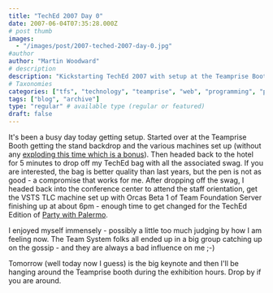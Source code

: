 ```yaml
---
title: "TechEd 2007 Day 0"
date: 2007-06-04T07:35:28.000Z
# post thumb
images:
  - "/images/post/2007-teched-2007-day-0.jpg"
#author
author: "Martin Woodward"
# description
description: "Kickstarting TechEd 2007 with setup at the Teamprise Booth, swag collection, and a lively evening at the Party with Palermo."
# Taxonomies
categories: ["tfs", "technology", "teamprise", "web", "programming", "personal"]
tags: ["blog", "archive"]
type: "regular" # available type (regular or featured)
draft: false
---
```


[](http://www.woodwardweb.com/WindowsLiveWriter/TechEd2007Day0_104B5/CIMG0472%5B9%5D.jpg) It's been a busy day today getting setup. Started over at the Teamprise Booth getting the stand backdrop and the various machines set up (without any [exploding this time which is a bonus](http://www.woodwardweb.com/personal/000300.html)). Then headed back to the hotel for 5 minutes to drop off my TechEd bag with all the associated swag. If you are interested, the bag is better quality than last years, but the pen is not as good - a compromise that works for me. After dropping off the swag, I headed back into the conference center to attend the staff orientation, get the VSTS TLC machine set up with Orcas Beta 1 of Team Foundation Server finishing up at about 6pm - enough time to get changed for the TechEd Edition of [Party with Palermo](http://codebetter.com/blogs/jeffrey.palermo/archive/2007/05/20/party-with-palermo-tech-ed-2007-edition-official-announcement.aspx).

I enjoyed myself immensely - possibly a little too much judging by how I am feeling now. The Team System folks all ended up in a big group catching up on the gossip - and they are always a bad influence on me ;-)

Tomorrow (well today now I guess) is the big keynote and then I'll be hanging around the Teamprise booth during the exhibition hours. Drop by if you are around.
